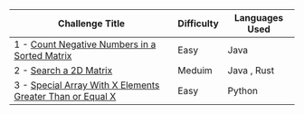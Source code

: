 | Challenge Title                                                                                              | Difficulty | Languages Used                         |
| ------------------------------------------------------------------------------------------------------------ | ---------- | -------------------------------------- |
| 1 - [Count Negative Numbers in a Sorted Matrix](https://leetcode.com/problems/count-negative-numbers-in-a-sorted-matrix/description/) | Easy | Java |
| 2 - [Search a 2D Matrix](https://leetcode.com/problems/search-a-2d-matrix/description/) | Meduim | Java , Rust |
| 3 - [Special Array With X Elements Greater Than or Equal X](https://leetcode.com/problems/special-array-with-x-elements-greater-than-or-equal-x/) | Easy | Python |